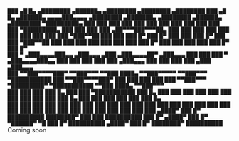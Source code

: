 <small>   ███        ▄█    █▄       ▄████████        ▄██████▄     ▄████████    ▄████████    ▄████████     ███            ▄█    █▄     ▄██████▄    ▄▄▄▄███▄▄▄▄      ▄████████    ▄███████▄    ▄████████    ▄██████▄     ▄████████ 
▀█████████▄   ███    ███     ███    ███       ███    ███   ███    ███   ███    ███   ███    ███ ▀█████████▄       ███    ███   ███    ███ ▄██▀▀▀███▀▀▀██▄   ███    ███   ███    ███   ███    ███   ███    ███   ███    ███ 
   ▀███▀▀██   ███    ███     ███    █▀        ███    █▀    ███    ███   ███    █▀    ███    ███    ▀███▀▀██       ███    ███   ███    ███ ███   ███   ███   ███    █▀    ███    ███   ███    ███   ███    █▀    ███    █▀  
    ███   ▀  ▄███▄▄▄▄███▄▄  ▄███▄▄▄          ▄███         ▄███▄▄▄▄██▀  ▄███▄▄▄       ███    ███     ███   ▀      ▄███▄▄▄▄███▄▄ ███    ███ ███   ███   ███  ▄███▄▄▄       ███    ███   ███    ███  ▄███         ▄███▄▄▄     
    ███     ▀▀███▀▀▀▀███▀  ▀▀███▀▀▀         ▀▀███ ████▄  ▀▀███▀▀▀▀▀   ▀▀███▀▀▀     ▀███████████     ███         ▀▀███▀▀▀▀███▀  ███    ███ ███   ███   ███ ▀▀███▀▀▀     ▀█████████▀  ▀███████████ ▀▀███ ████▄  ▀▀███▀▀▀     
    ███       ███    ███     ███    █▄        ███    ███ ▀███████████   ███    █▄    ███    ███     ███           ███    ███   ███    ███ ███   ███   ███   ███    █▄    ███          ███    ███   ███    ███   ███    █▄  
    ███       ███    ███     ███    ███       ███    ███   ███    ███   ███    ███   ███    ███     ███           ███    ███   ███    ███ ███   ███   ███   ███    ███   ███          ███    ███   ███    ███   ███    ███ 
   ▄████▀     ███    █▀      ██████████       ████████▀    ███    ███   ██████████   ███    █▀     ▄████▀         ███    █▀     ▀██████▀   ▀█   ███   █▀    ██████████  ▄████▀        ███    █▀    ████████▀    ██████████ 
</small>
Coming soon
